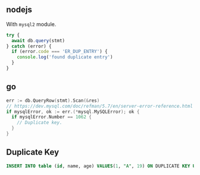 ## nodejs

With `mysql2` module.

```js
try {
  await db.query(stmt)
} catch (error) {
  if (error.code === 'ER_DUP_ENTRY') {
    console.log('found duplicate entry')
  }
}
```

## go

```go
err := db.QueryRow(stmt).Scan(&res)
// https://dev.mysql.com/doc/refman/5.7/en/server-error-reference.html
if mysqlError, ok := err.(*mysql.MySQLError); ok {
  if mysqlError.Number == 1062 {
    // Duplicate key.
  }
}
```

## Duplicate Key

```sql
INSERT INTO table (id, name, age) VALUES(1, "A", 19) ON DUPLICATE KEY UPDATE name="A", age=19
```
